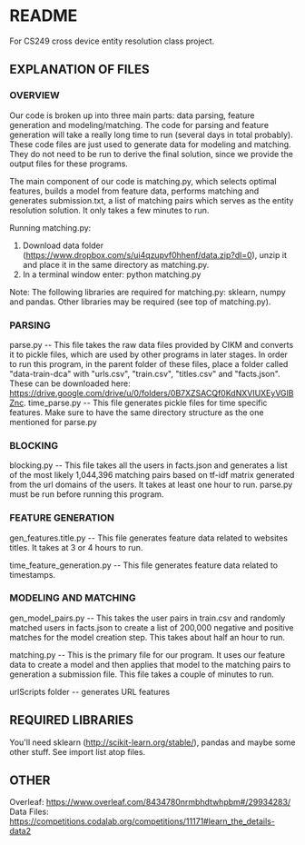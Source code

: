 # README 

For CS249 cross device entity resolution class project. 

## EXPLANATION OF FILES

### OVERVIEW

Our code is broken up into three main parts: data parsing, feature generation and modeling/matching. The code for parsing and feature generation will take a really long time to run (several days in total probably). These code files are just used to generate data for modeling and matching. They do not need to be run to derive the final solution, since we provide the output files for these programs.

The main component of our code is matching.py, which selects optimal features, builds a model from feature data, performs matching and generates submission.txt, a list of matching pairs which serves as the entity resolution solution. It only takes a few minutes to run. 

Running matching.py:
1) Download data folder (https://www.dropbox.com/s/ui4qzupvf0hhenf/data.zip?dl=0), unzip it and place it in the same directory as matching.py. 
2) In a terminal window enter: python matching.py

Note: The following libraries are required for matching.py: sklearn, numpy and pandas. Other libraries may be required (see top of matching.py). 

### PARSING

parse.py -- This file takes the raw data files provided by CIKM and converts it to pickle files, which are used by other programs in later stages. In order to run this program, in the parent folder of these files, place a folder called "data-train-dca" with "urls.csv", "train.csv", "titles.csv" and "facts.json". These can be downloaded here: https://drive.google.com/drive/u/0/folders/0B7XZSACQf0KdNXVIUXEyVGlBZnc. 
time_parse.py -- This file generates pickle files for time specific features. Make sure to have the same directory structure as the one mentioned for parse.py

### BLOCKING

blocking.py -- This file takes all the users in facts.json and generates a list of the most likely 1,044,396 matching pairs based on tf-idf matrix generated from the url domains of the users. It takes at least one hour to run. parse.py must be run before running this program.

### FEATURE GENERATION

gen_features.title.py -- This file generates feature data related to websites titles. It takes at 3 or 4 hours to run. 

time_feature_generation.py --  This file generates feature data related to timestamps. 

### MODELING AND MATCHING

gen_model_pairs.py -- This takes the user pairs in train.csv and randomly matched users in facts.json to create a list of 200,000 negative and positive matches for the model creation step. This takes about half an hour to run.

matching.py -- This is the primary file for our program. It uses our feature data to create a model and then applies that model to the matching pairs to generation a submission file. This file takes a couple of minutes to run. 

urlScripts folder -- generates URL features 

## REQUIRED LIBRARIES

You'll need sklearn (http://scikit-learn.org/stable/), pandas and maybe some other stuff. See import list atop files.

## OTHER
Overleaf: https://www.overleaf.com/8434780nrmbhdtwhpbm#/29934283/
Data Files: https://competitions.codalab.org/competitions/11171#learn_the_details-data2

